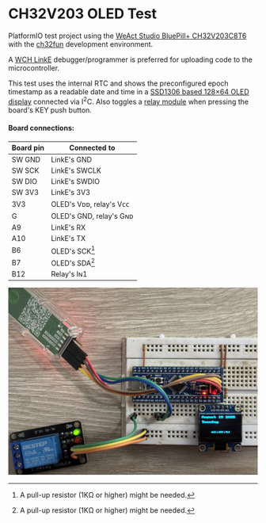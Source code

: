 # CH32V203 OLED Test

PlatformIO test project using the [WeAct Studio BluePill+ CH32V203C8T6](https://www.aliexpress.com/item/1005006117720765.html) with the [ch32fun](https://github.com/cnlohr/ch32fun) development environment.

A [WCH LinkE](https://www.aliexpress.com/item/1005005983875152.html) debugger/programmer is preferred for uploading code to the microcontroller.

This test uses the internal RTC and shows the preconfigured epoch timestamp as a readable date and time in a [SSD1306 based 128×64 OLED display](https://www.aliexpress.com/item/1005004355547926.html) connected via I<sup>2</sup>C. Also toggles a [relay module](https://www.aliexpress.com/item/1005003750654499.html) when pressing the board's KEY push button.

#### Board connections:

| Board pin | Connected to            |
|-----------|-------------------------|
| SW GND    | LinkE's GND             |
| SW SCK    | LinkE's SWCLK           |
| SW DIO    | LinkE's SWDIO           |
| SW 3V3    | LinkE's 3V3             |
| 3V3       | OLED's Vᴅᴅ, relay's Vᴄᴄ |
| G         | OLED's GND, relay's Gɴᴅ |
| A9        | LinkE's RX              |
| A10       | LinkE's TX              |
| B6        | OLED's SCK[^1]          |
| B7        | OLED's SDA[^1]          |
| B12       | Relay's Iɴ1             |

![Picture](Picture.jpg)

[^1]: A pull-up resistor (1KΩ or higher) might be needed.
